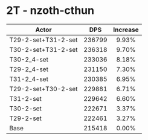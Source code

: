 # 2T - nzoth-cthun
| Actor | DPS | Increase |
|---|:---:|:---:|
|T29-2-set+T31-2-set|236799|9.93%|
|T30-2-set+T31-2-set|236318|9.70%|
|T30-2_4-set|233036|8.18%|
|T29-2_4-set|231150|7.30%|
|T31-2_4-set|230385|6.95%|
|T29-2-set+T30-2-set|229881|6.71%|
|T31-2-set|229642|6.60%|
|T30-2-set|222671|3.37%|
|T29-2-set|222461|3.27%|
|Base|215418|0.00%|
